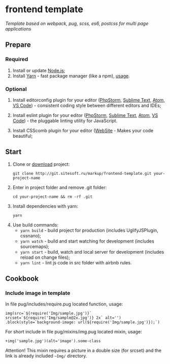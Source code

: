 # frontend template

_Template based on webpack, pug, scss, es6, postcss for multi page applications_

## Prepare

### Required

1.  Install or update [Node.js](https://nodejs.org/en/);
1.  Install [Yarn](https://yarnpkg.com/lang/en/) - fast package manager (like a npm), [usage](https://yarnpkg.com/en/docs/usage).

### Optional

1.  Install editorconfig plugin for your editor ([PhpStorm](https://plugins.jetbrains.com/plugin/7294-editorconfig), [Sublime Text](https://packagecontrol.io/packages/EditorConfig), [Atom](https://atom.io/packages/linter-eslint), [VS Code](https://marketplace.visualstudio.com/items?itemName=EditorConfig.EditorConfig)) - consistent coding style between different editors and IDEs;
1.  Install eslint plugin for your editor ([PhpStorm](https://www.jetbrains.com/help/phpstorm/eslint.html), [Sublime Text](https://packagecontrol.io/packages/ESLint), [Atom](https://atom.io/packages/editorconfig), [VS Code](https://marketplace.visualstudio.com/items?itemName=dbaeumer.vscode-eslint)) - the pluggable linting utility for JavaScript.

1.  Install CSScomb plugin for your editor ([WebSite](http://csscomb.com) - Makes your code beautiful;

## Start

1.  Clone or [download](http://git.sitesoft.ru/markup/frontend-template.git) project:
    ```console
    git clone http://git.sitesoft.ru/markup/frontend-template.git your-project-name
    ```
1.  Enter in project folder and remove .git folder:
    ```console
    cd your-project-name && rm -rf .git
    ```
1.  Install dependencies with yarn:
    ```console
    yarn
    ```
1.  Use build commands:
    - `yarn build` - build project for production (includes UglifyJSPlugin, cssnano);
    - `yarn watch` - build and start watching for development (includes sourcemaps);
    - `yarn start` - build, watch and local server for development (includes reload on change files);
    - `yarn lint` - lint js code in src folder with airbnb rules.

## Cookbook

### Include image in template

In file pug/includes/require.pug located function, usage:

```pug
img(src=`${require('Img/sample.jpg')}` srcset=`${require('Img/sample@2x.jpg')} 2x` alt='')
.block(style=`background-image: url(${require('Img/sample.jpg')});`)
```

For short include in file pug/mixins/img.pug located mixin, usage:

```pug
+img('sample.jpg')(alt='image').some-class
```

Attention! This mixin requires a picture in a double size (for srcset) and the link is already included `~Img/` directory.
